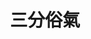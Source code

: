 ---
title: "三分俗氣"
description: "三分俗氣"
layout: shop
keywords:
  - 美食競賽
  - 台灣美食
  - 美食精選
datePublished: "2025-06-30"
dateModified: "2025-07-07"
city: "新北市"
district: "永和區"
address: "新北市永和區國光路49巷8號"
phone: "0222311103"
geo: "25.00794107137686, 121.5190383341171"
google_map: "https://maps.app.goo.gl/HGWEEUyJ9Z91zQtX7"
footinder: "https://footinder.com.tw/%e6%96%b0%e5%8c%97%e5%b8%82%e6%b0%b8%e5%92%8c%e5%8d%80/12941/"
official: "https://www.facebook.com/sanfensuchi/"
award:
  - name: "500盤"
    year: "2024"
    entries:
      - dishes:
          - "扁尖火筒雞湯"

---